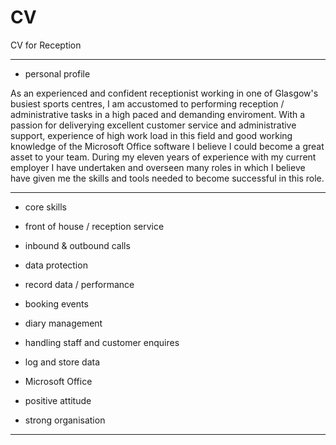 # CV
CV for Reception

----

- personal profile

As an experienced and confident receptionist working in one of Glasgow's busiest sports centres, I am accustomed to performing reception / administrative tasks in a high paced and demanding enviroment. With a passion for deliverying excellent customer service and administrative support, experience of high work load in this field and good working knowledge of the Microsoft Office software I believe I could become a great asset to your team. During my eleven years of experience with my current employer I have undertaken and overseen many roles in which I believe have given me the skills and tools needed to become successful in this role.

----

- core skills

- front of house / reception service
- inbound & outbound calls
- data protection
- record data / performance
- booking events
- diary management
- handling staff and customer enquires
- log and store data
- Microsoft Office
- positive attitude
- strong organisation

----














































































